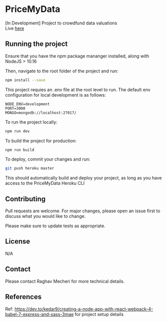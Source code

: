 # PriceMyData
[In Development] Project to crowdfund data valuations<br>
Live <a href="https://www.pricemydata.com">here</a>

## Running the project

Ensure that you have the npm package mananger installed, along with NodeJS > 10.16

Then, navigate to the root folder of the project and run: 

```bash
npm install --save
```

This project requies an .env file at the root level to run. The default env configuration for local development is as follows:
```
NODE_ENV=development
PORT=3000
MONGO=mongodb://localhost:27017/
```
To run the project locally:

```bash
npm run dev
```

To build the project for production:

```bash
npm run build
```

To deploy, commit your changes and run:
```bash
git push heroku master
```
This should automatically build and deploy your project, as long as you have access to the PriceMyData Heroku CLI

## Contributing
Pull requests are welcome. For major changes, please open an issue first to discuss what you would like to change.

Please make sure to update tests as appropriate.

## License
N/A

## Contact
Please contact Raghav Mecheri for more technical details.

## References
Ref: https://dev.to/kedar9/creating-a-node-app-with-react-webpack-4-babel-7-express-and-sass-3mae for project setup details
